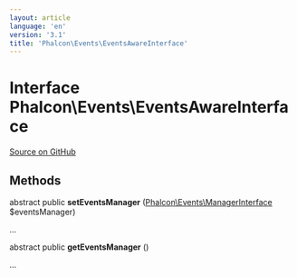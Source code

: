```yaml
---
layout: article
language: 'en'
version: '3.1'
title: 'Phalcon\Events\EventsAwareInterface'
---
```

# Interface **Phalcon\Events\EventsAwareInterface**

<a href="https://github.com/phalcon/cphalcon/tree/v3.1.0/phalcon/events/eventsawareinterface.zep" class="btn btn-default btn-sm">Source on GitHub</a>

## Methods
abstract public  **setEventsManager** ([Phalcon\Events\ManagerInterface](/3.1/en/api/Phalcon_Events_ManagerInterface) $eventsManager)

...


abstract public  **getEventsManager** ()

...


